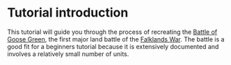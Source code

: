 # Tutorial introduction

This tutorial will guide you through the process of recreating
the [Battle of Goose Green](https://en.wikipedia.org/wiki/Battle_of_Goose_Green), the first major land battle
of the [Falklands War](https://en.wikipedia.org/wiki/Falklands_War). The battle is a good fit for a beginners tutorial because it is extensively documented and involves a relatively small
number of units.
